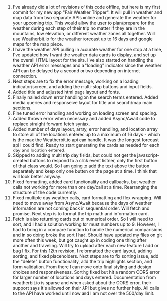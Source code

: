 1. I've already did a lot of revisions of this code offline, but here is my first commit for my new app "Fair Weather Tripper".  It will pull in weather and map data from two separate APIs online and generate the weather for your upcoming trip. This would allow the user to plan/prepare for the weather during each step of their trip no matter if they are in the mountains, low elevation, or different weather zones all together.  Will use Weatherbit.io for the weather forecast up to 16 days and google maps for the map piece.
2. I have the weather API pulling in accurate weather for one stop at a time, I've updated how I want the weather data cards to display, and set up the overall HTML layout for the site. I've also started on handling the weather API error messages and a "loading" indicator since the weather API can be delayed by a second or two depending on internet connection.
3. Next steps are to fix the error message, working on a loading indicator/screen, and adding the multi-stop buttons and input fields.
4. Added title and adjusted html page layout and fonts.
5. Finally nailed down error handling on the search terms entered. Added media queries and responseive layout for title and search/map main sections. 
6. Fine tuned error handling and working on loading screen and spacing.
7. Added thrown error when necessary and added Async/Await code to replace straight forward fetch syntax.
8. Added number of days layout, array, error handling, and location array to store all of the locations entered up to a maximum of 16 days - which is the max the Weatherbit.io api can handle. It was the longest forecast api I could find. Ready to start generating the cards as needed for each day and location entered. 
9. Skipped to adding multi trip day fields, but could not get the javascript-created buttons to respond to a click event listner, only the first button of that class would. So I am going to add the text above the button separately and keep only one button on the page at a time. I think that will look better anyway. 
10. Fixed formatting, added card functionality and callbacks, but weather calls not working for more than one day/call at a time.  Rearranging the structure of the code currently.
11. Fixed multiple day weather calls, card formatting and flex wrapping. Will need to move away from Async/Await because the days of weather information are not coming back in sequential order. Will fetch and promise. Next step is to format the trip math and information card. 
12. Fetch is also returning cards out of numerical order. So I will need to sort, and I had a solution working for must numbers up to 9.  However, I had to bring in a compare function to handle the numerical comparisions and in so doing broke the sort I had.  Should have updated my files on git more often this week, but got caught up in coding one thing after another and traveling. Will try to upload after each new feature I add or bug I fix. For this 12th revision, I reformatted the card layout, adding sorting, and fixed placeholders. Next steps are to fix sorting issue, add the "delete" button functionality, add the trip highlights section, and form validation. From there I can move onto final styling and design choices and responsiveness. 
Sorting fixed but hit a random CORS error for larger number of locations and days entered. Documentation from weatherbit.io is sparse and when asked about the CORS error, their support says it's allowed on their API but gives no further help. All calls to the API have worked until now and I am not over the 500/day limit.  
